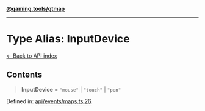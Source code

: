 [**@gaming.tools/gtmap**](README.md)

***

# Type Alias: InputDevice

[← Back to API index](./README.md)

## Contents

> **InputDevice** = `"mouse"` \| `"touch"` \| `"pen"`

Defined in: [api/events/maps.ts:26](https://github.com/gamingtools/gt-map/blob/37582d0663306e25f7b67e6e3ae4390bd14c21af/packages/gtmap/src/api/events/maps.ts#L26)
